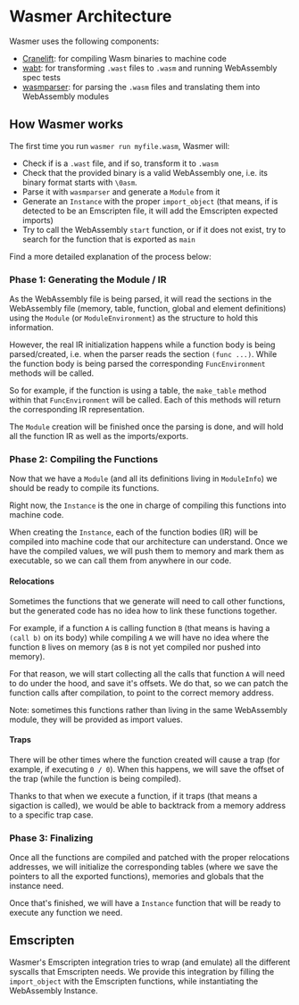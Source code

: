 # Wasmer Architecture

Wasmer uses the following components:

- [Cranelift](https://github.com/cranestation/cranelift): for compiling Wasm binaries to machine code
- [wabt](https://github.com/pepyakin/wabt-rs): for transforming `.wast` files to `.wasm` and running WebAssembly spec tests
- [wasmparser](https://github.com/yurydelendik/wasmparser.rs): for parsing the `.wasm` files and translating them into WebAssembly modules

## How Wasmer works

The first time you run `wasmer run myfile.wasm`, Wasmer will:

- Check if is a `.wast` file, and if so, transform it to `.wasm`
- Check that the provided binary is a valid WebAssembly one, i.e. its binary format starts with `\0asm`.
- Parse it with `wasmparser` and generate a `Module` from it
- Generate an `Instance` with the proper `import_object` (that means, if is detected to be an Emscripten file, it will add the Emscripten expected imports)
- Try to call the WebAssembly `start` function, or if it does not exist, try to search for the function that is exported as `main`

Find a more detailed explanation of the process below:

### Phase 1: Generating the Module / IR

As the WebAssembly file is being parsed, it will read the sections in the WebAssembly file (memory, table, function, global and element definitions) using the `Module` (or `ModuleEnvironment`) as the structure to hold this information.

However, the real IR initialization happens while a function body is being parsed/created, i.e. when the parser reads the section `(func ...)`.
While the function body is being parsed the corresponding `FuncEnvironment` methods will be called.

So for example, if the function is using a table, the `make_table` method within that `FuncEnvironment` will be called.
Each of this methods will return the corresponding IR representation.

The `Module` creation will be finished once the parsing is done, and will hold all the function IR as well as the imports/exports.

### Phase 2: Compiling the Functions

Now that we have a `Module` (and all its definitions living in `ModuleInfo`) we should be ready to compile its functions.

Right now, the `Instance` is the one in charge of compiling this functions into machine code.

When creating the `Instance`, each of the function bodies (IR) will be compiled into machine code that our architecture can understand.
Once we have the compiled values, we will push them to memory and mark them as executable, so we can call them from anywhere in our code.

#### Relocations

Sometimes the functions that we generate will need to call other functions, but the generated code has no idea how to link these functions together.

For example, if a function `A` is calling function `B` (that means is having a `(call b)` on its body) while compiling `A` we will have no idea where the function `B` lives on memory (as `B` is not yet compiled nor pushed into memory).

For that reason, we will start collecting all the calls that function `A` will need to do under the hood, and save it's offsets.
We do that, so we can patch the function calls after compilation, to point to the correct memory address.

Note: sometimes this functions rather than living in the same WebAssembly module, they will be provided as import values.

#### Traps

There will be other times where the function created will cause a trap (for example, if executing `0 / 0`).
When this happens, we will save the offset of the trap (while the function is being compiled).

Thanks to that when we execute a function, if it traps (that means a sigaction is called), we would be able to backtrack from a memory address to a specific trap case.

### Phase 3: Finalizing

Once all the functions are compiled and patched with the proper relocations addresses, we will initialize the corresponding tables (where we save the pointers to all the exported functions), memories and globals that the instance need.

Once that's finished, we will have a `Instance` function that will be ready to execute any function we need.

## Emscripten

Wasmer's Emscripten integration tries to wrap (and emulate) all the different syscalls that Emscripten needs.
We provide this integration by filling the `import_object` with the Emscripten functions, while instantiating the WebAssembly Instance.
